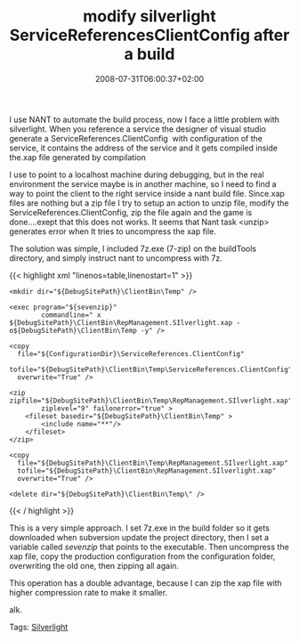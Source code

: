 ﻿---
title: "modify silverlight ServiceReferencesClientConfig after a build"
description: ""
date: 2008-07-31T06:00:37+02:00
draft: false
tags: [Silverlight]
categories: []
---
I use NANT to automate the build process, now I face a little problem with silverlight. When you reference a service the designer of visual studio generate a ServiceReferences.ClientConfig  with configuration of the service, it contains the address of the service and it gets compiled inside the.xap file generated by compilation

I use to point to a localhost machine during debugging, but in the real environment the service maybe is in another machine, so I need to find a way to point the client to the right service inside a nant build file. Since.xap files are nothing but a zip file I try to setup an action to unzip file, modify the ServiceReferences.ClientConfig, zip the file again and the game is done….exept that this does not works. It seems that Nant task &lt;unzip&gt; generates error when It tries to uncompress the xap file.

The solution was simple, I included 7z.exe (7-zip) on the buildTools directory, and simply instruct nant to uncompress with 7z.

{{< highlight xml "linenos=table,linenostart=1" >}}
<target name="UpdateSilverlightConfiguration" depends="GetPublishingProperties" >

    <mkdir dir="${DebugSitePath}\ClientBin\Temp" />

    <exec program="${sevenzip}" 
            commandline=" x ${DebugSitePath}\ClientBin\RepManagement.SIlverlight.xap -o${DebugSitePath}\ClientBin\Temp -y" />

    <copy
      file="${ConfigurationDir}\ServiceReferences.ClientConfig"
      tofile="${DebugSitePath}\ClientBin\Temp\ServiceReferences.ClientConfig"
      overwrite="True" />

    <zip zipfile="${DebugSitePath}\ClientBin\Temp\RepManagement.SIlverlight.xap"
            ziplevel="9" failonerror="true" >
        <fileset basedir="${DebugSitePath}\ClientBin\Temp" >
            <include name="**"/>
        </fileset>
    </zip>

    <copy
      file="${DebugSitePath}\ClientBin\Temp\RepManagement.SIlverlight.xap"
      tofile="${DebugSitePath}\ClientBin\RepManagement.SIlverlight.xap"
      overwrite="True" />

    <delete dir="${DebugSitePath}\ClientBin\Temp\" />
</target>{{< / highlight >}}

<!-- Code inserted with Steve Dunn's Windows Live Writer Code Formatter Plugin.  http://dunnhq.com -->

This is a very simple approach. I set 7z.exe in the build folder so it gets downloaded when subversion update the project directory, then I set a variable called *sevenzip* that points to the executable. Then uncompress the xap file, copy the production configuration from the configuration folder, overwriting the old one, then zipping all again.

This operation has a double advantage, because I can zip the xap file with higher compression rate to make it smaller.

alk.

Tags: [Silverlight](http://technorati.com/tag/Silverlight)

<!--dotnetkickit-->
